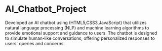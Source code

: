 # AI_Chatbot_Project
Developed an AI chatbot using (HTML5,CSS3,JavaScript) that utilizes natural language processing (NLP) and machine learning algorithms to provide emotional support and guidance to users. The chatbot is designed to simulate human-like conversations, offering personalized responses to users' queries and concerns. 

